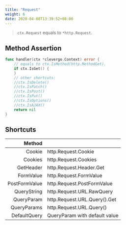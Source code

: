 ```yaml
---
title: "Request"
weight: 6
date: 2020-04-08T13:39:52+08:00
---
```


> `ctx.Request` equals to `*http.Request`.

## Method Assertion

```go
func handler(ctx *clevergo.Context) error {
	// equals to ctx.IsMethod(http.MethodGet).
	if ctx.IsGet() {
	}
	// other shortcuts:
	//ctx.IsDelete()
	//ctx.IsPatch()
	//ctx.IsPost()
	//ctx.IsPut()
	//ctx.IsOptions()
	//ctx.IsAJAX()
	return nil
}
```

## Shortcuts

| Method | |
|---:|---|
| Cookie | http.Request.Cookie |
| Cookies | http.Request.Cookies |
| GetHeader | http.Request.Header.Get |
| FormValue | http.Request.FormValue |
| PostFormValue | http.Request.PostFormValue |
| QueryString | http.Request.URL.RawQuery |
| QueryParam | http.Request.URL.Query().Get |
| QueryParams | http.Request.URL.Query() |
| DefaultQuery | QueryParam with default value |
